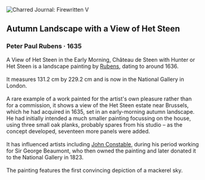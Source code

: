 <div class="artwork-of-the-day">
  <div class="container">
    <div class="img-wrapper">
      <img
        src="https://uploads3.wikiart.org/images/peter-paul-rubens/autumn-landscape-with-a-view-of-het-steen.jpg!Large.jpg"
        alt="Charred Journal: Firewritten V" />
    </div>
    <div class="artwork-detail">
      <div class="artwork-origin"> 
        <h2 class="artwork-name">Autumn Landscape with a View of Het Steen</h2>
        <h3 class="artist">
          Peter Paul Rubens
                    ·  1635
        </h3>
      </div>
      <p class="description">
        <span class="artwork-description-text ng-binding" ng-bind-html="viewModel.ArtworkOfTheDay.Description | unsafe">A View of Het Steen in the Early Morning, Château de Steen with Hunter or Het Steen is a landscape painting by <a target="_blank" href="/en/peter-paul-rubens">Rubens</a>, dating to around 1636.
<br>
<br>It measures 131.2&nbsp;cm by 229.2&nbsp;cm and is now in the National Gallery in London.
<br>
<br>A rare example of a work painted for the artist's own pleasure rather than for a commission, it shows a view of the Het Steen estate near Brussels, which he had acquired in 1635, set in an early-morning autumn landscape. He had initially intended a much smaller painting focussing on the house, using three small oak planks, probably spares from his studio – as the concept developed, seventeen more panels were added.
<br>
<br>It has influenced artists including <a target="_blank" href="/en/john-constable">John Constable</a>, during his period working for Sir George Beaumont, who then owned the painting and later donated it to the National Gallery in 1823.
<br>
<br>The painting features the first convincing depiction of a mackerel sky.</span>
                        <div class="text-shadow-container" ng-show="showShadow" style=""></div>
      </p>
    </div>
  </div>

</div>

